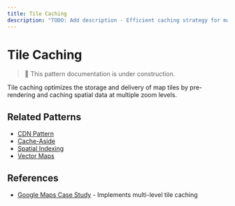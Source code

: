 ```yaml
---
title: Tile Caching
description: "TODO: Add description - Efficient caching strategy for map tiles and spatial data"
---
```


# Tile Caching

> 🚧 This pattern documentation is under construction.

Tile caching optimizes the storage and delivery of map tiles by pre-rendering and caching spatial data at multiple zoom levels.

## Related Patterns
- [CDN Pattern](../patterns/edge-computing.md)
- [Cache-Aside](cache-aside.md)
- [Spatial Indexing](spatial-indexing.md)
- [Vector Maps](vector-maps.md)

## References
- [Google Maps Case Study](../case-studies/google-maps.md) - Implements multi-level tile caching
